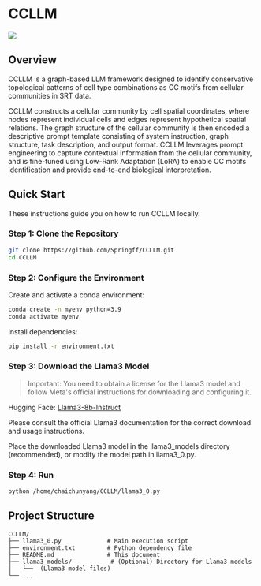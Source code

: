 # CCLLM 

<img src="/home/chaichunyang/CCLLM/CCLLM.png">


## Overview


CCLLM is a graph-based LLM framework designed to identify conservative topological patterns of cell type combinations as CC motifs from cellular communities in SRT data. 


CCLLM constructs a cellular community by cell spatial coordinates, where nodes represent individual cells and edges represent hypothetical spatial relations. The graph structure of the cellular community is then encoded a descriptive prompt template consisting of system instruction, graph structure, task description, and output format. CCLLM leverages prompt engineering to capture contextual information from the cellular community, and is fine-tuned using Low-Rank Adaptation (LoRA) to enable CC motifs identification and provide end-to-end biological interpretation.



## Quick Start

These instructions guide you on how to run CCLLM locally.

### Step 1: Clone the Repository

```bash
git clone https://github.com/Springff/CCLLM.git
cd CCLLM
```
### Step 2: Configure the Environment

Create and activate a conda environment:
```bash
conda create -n myenv python=3.9
conda activate myenv
```

Install dependencies:
```bash
pip install -r environment.txt
```



### Step 3: Download the Llama3 Model

>Important: You need to obtain a license for the Llama3 model and follow Meta's official instructions for downloading and configuring it.

Hugging Face: [Llama3-8b-Instruct](https://huggingface.co/meta-llama/Meta-Llama-3-8B-Instruct)


Please consult the official Llama3 documentation for the correct download and usage instructions.

Place the downloaded Llama3 model in the llama3_models directory (recommended), or modify the model path in llama3_0.py.

### Step 4: Run
```bash
python /home/chaichunyang/CCLLM/llama3_0.py
```




## Project Structure 
```
CCLLM/
├── llama3_0.py             # Main execution script
├── environment.txt         # Python dependency file
├── README.md               # This document
├── llama3_models/           # (Optional) Directory for Llama3 models
│   └──  (Llama3 model files)
└── ...
```
